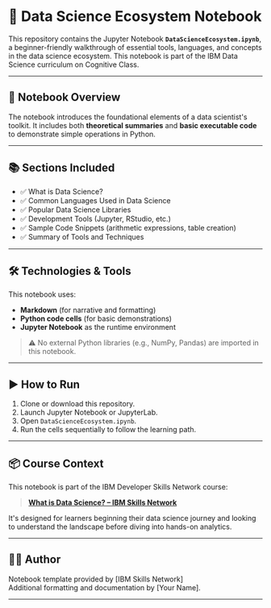 # 📘 Data Science Ecosystem Notebook

This repository contains the Jupyter Notebook **`DataScienceEcosystem.ipynb`**, a beginner-friendly walkthrough of essential tools, languages, and concepts in the data science ecosystem. This notebook is part of the IBM Data Science curriculum on Cognitive Class.

---

## 📑 Notebook Overview

The notebook introduces the foundational elements of a data scientist's toolkit. It includes both **theoretical summaries** and **basic executable code** to demonstrate simple operations in Python.

---

## 📚 Sections Included

- ✅ What is Data Science?
- ✅ Common Languages Used in Data Science
- ✅ Popular Data Science Libraries
- ✅ Development Tools (Jupyter, RStudio, etc.)
- ✅ Sample Code Snippets (arithmetic expressions, table creation)
- ✅ Summary of Tools and Techniques

---

## 🛠️ Technologies & Tools

This notebook uses:

- **Markdown** (for narrative and formatting)
- **Python code cells** (for basic demonstrations)
- **Jupyter Notebook** as the runtime environment

> ⚠️ No external Python libraries (e.g., NumPy, Pandas) are imported in this notebook.

---

## ▶️ How to Run

1. Clone or download this repository.
2. Launch Jupyter Notebook or JupyterLab.
3. Open `DataScienceEcosystem.ipynb`.
4. Run the cells sequentially to follow the learning path.

---

## 📦 Course Context

This notebook is part of the IBM Developer Skills Network course:

> **[What is Data Science? – IBM Skills Network](https://cognitiveclass.ai)**

It's designed for learners beginning their data science journey and looking to understand the landscape before diving into hands-on analytics.

---

## 👨‍💻 Author

Notebook template provided by [IBM Skills Network]  
Additional formatting and documentation by [Your Name].

---
